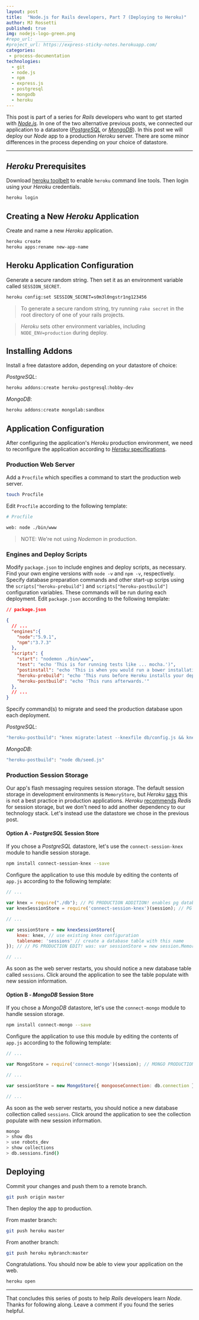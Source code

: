 ```yaml
---
layout: post
title:  "Node.js for Rails developers, Part 7 (Deploying to Heroku)"
author: MJ Rossetti
published: true
img: nodejs-logo-green.png
#repo_url: ______________
#project_url: https://express-sticky-notes.herokuapp.com/
categories:
 - process-documentation
technologies:
  - git
  - node.js
  - npm
  - express.js
  - postgresql
  - mongodb
  - heroku
---
```


This post is part of a series for *Rails* developers who want to get started with [*Node.js*](https://nodejs.org/en/). In one of the two alternative previous posts, we connected our application to a datastore ([*PostgreSQL*](/process-documentation/2016/04/09/node-for-rails-developers-part-6a-express-postgresql-datastore/) or [*MongoDB*](/process-documentation/2016/04/09/node-for-rails-developers-part-6b-express-mongodb-datastore/)). In this post we will deploy our *Node* app to a production *Heroku* server. There are some minor differences in the process depending on your choice of datastore.

<hr>

## *Heroku* Prerequisites

Download [heroku toolbelt](https://toolbelt.heroku.com/) to enable `heroku` command line tools. Then login using your *Heroku* credentials.

```` sh
heroku login
````

## Creating a New *Heroku* Application

Create and name a new *Heroku* application.

```` sh
heroku create
heroku apps:rename new-app-name
````

## Heroku Application Configuration

Generate a secure random string. Then set it as an environment variable called `SESSION_SECRET`.

```` sh
heroku config:set SESSION_SECRET=s0m3l0ngstr1ng123456
````

> To generate a secure random string, try running `rake secret` in the root directory of one of your rails projects.

> *Heroku* sets other environment variables, including `NODE_ENV=production` during deploy.


## Installing Addons

Install a free datastore addon, depending on your datastore of choice:

*PostgreSQL*:

```` sh
heroku addons:create heroku-postgresql:hobby-dev
````

*MongoDB*:

```` sh
heroku addons:create mongolab:sandbox
````







## Application Configuration

After configuring the application's *Heroku* production environment, we need to reconfigure the application according to [*Heroku* specifications](https://devcenter.heroku.com/articles/nodejs-support).

### Production Web Server

Add a `Procfile` which specifies a command to start the production web server.

```` sh
touch Procfile
````

Edit `Procfile` according to the following template:

```` sh
# Procfile

web: node ./bin/www
````

> NOTE: We're not using *Nodemon* in production.

### Engines and Deploy Scripts

Modify `package.json` to include engines and deploy scripts, as necessary. Find your own engine versions with `node -v` and `npm -v`, respectively. Specify database preparation commands and other start-up scrips using the `scripts["heroku-prebuild"]` and `scripts["heroku-postbuild"]` configuration variables. These commands will be run during each deployment. Edit `package.json` according to the following template:

```` json
// package.json

{
  // ...
  "engines":{
    "node":"5.9.1",
    "npm":"3.7.3"
  },
  "scripts": {
    "start": "nodemon ./bin/www",
    "test": "echo 'This is for running tests like ... mocha.')",
    "postinstall": "echo 'This is when you would run a bower installation or grunt build.')",
    "heroku-prebuild": "echo 'This runs before Heroku installs your dependencies.'",
    "heroku-postbuild": "echo 'This runs afterwards.'"
  },
  // ...
}
````

Specify command(s) to migrate and seed the production database upon each deployment.

*PostgreSQL*:

```` sh
"heroku-postbuild": "knex migrate:latest --knexfile db/config.js && knex seed:run --knexfile db/config.js"
````

*MongoDB*:

```` sh
"heroku-postbuild": "node db/seed.js"
````

### Production Session Storage

Our app's flash messaging requires session storage. The default session storage in development environments is `MemoryStore`, but *Heroku* [says](https://devcenter.heroku.com/articles/node-sessions#sessions-and-scaling) this is not a best practice in production applications. *Heroku* [recommends](https://devcenter.heroku.com/articles/node-sessions#storing-sessions-in-redis) *Redis* for session storage, but we don't need to add another dependency to our technology stack. Let's instead use the datastore we chose in the previous post.

#### Option A - *PostgreSQL* Session Store

If you chose a *PostgreSQL* datastore, let's use the `connect-session-knex` module to handle session storage.

```` sh
npm install connect-session-knex --save
````

Configure the application to use this module by editing the contents of `app.js` according to the following template:

```` js
// ...

var knex = require("./db"); // PG PRODUCTION ADDITION! enables pg database connection
var knexSessionStore = require('connect-session-knex')(session); // PG PRODUCTION ADDITION! uses pg database for session storage

// ...

var sessionStore = new knexSessionStore({
    knex: knex, // use existing knex configuration
    tablename: 'sessions' // create a database table with this name
}); // // PG PRODUCTION EDIT! was: var sessionStore = new session.MemoryStore;

// ...
````

As soon as the web server restarts, you should notice a new database table called `sessions`. Click around the application to see the table populate with new session information.


#### Option B - *MongoDB* Session Store

If you chose a *MongoDB* datastore, let's use the `connect-mongo` module to handle session storage.

```` sh
npm install connect-mongo --save
````

Configure the application to use this module by editing the contents of `app.js` according to the following template:

```` js
// ...

var MongoStore = require('connect-mongo')(session); // MONGO PRODUCTION ADDITION! uses pg database for session storage

// ...

var sessionStore = new MongoStore({ mongooseConnection: db.connection }); // MONGO PRODUCTION EDIT! uses mongo for session storage. was: var sessionStore = new session.MemoryStore;

// ...
````

As soon as the web server restarts, you should notice a new database collection called `sessions`. Click around the application to see the collection populate with new session information.

```` sh
mongo
> show dbs
> use robots_dev
> show collections
> db.sessions.find()
````































## Deploying

Commit your changes and push them to a remote branch.

```` sh
git push origin master
````

Then deploy the app to production.

From master branch:

````sh
git push heroku master
````

From another branch:

```` sh
git push heroku mybranch:master
````

Congratulations. You should now be able to view your application on the web.

```` sh
heroku open
````










<hr>

That concludes this series of posts to help *Rails* developers learn *Node*. Thanks for following along. Leave a comment if you found the series helpful.
